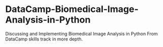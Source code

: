 # DataCamp-Biomedical-Image-Analysis-in-Python
Discussing and Implementing Biomedical Image Analysis in Python From DataCamp skills track in more depth.
